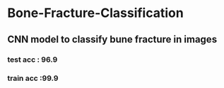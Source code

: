 # Bone-Fracture-Classification
## CNN model to classify bune fracture in images
### test acc : 96.9 
### train acc :99.9
